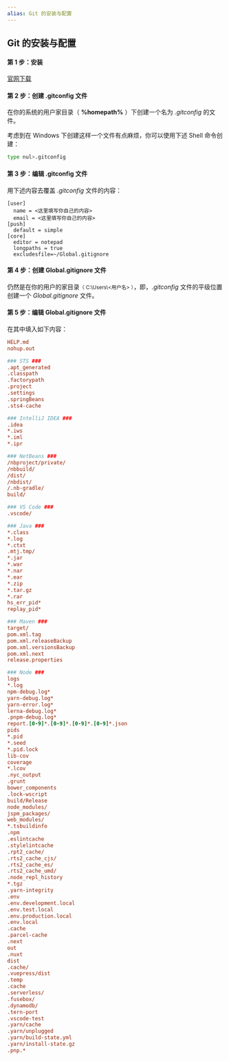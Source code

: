```yaml
---
alias: Git 的安装与配置
---
```


## Git 的安装与配置

#### 第 1 步：安装

[官网下载](https://git-scm.com/downloads)

#### 第 2 步：创建 .gitconfig 文件

在你的系统的用户家目录（ **%homepath%** ）下创建一个名为 _.gitconfig_ 的文件。

考虑到在 Windows 下创建这样一个文件有点麻烦，你可以使用下述 Shell 命令创建：

```sh
type nul>.gitconfig
```

#### 第 3 步：编辑 .gitconfig 文件

用下述内容去覆盖 _.gitconfig_ 文件的内容：

```text
[user]
  name = <这里填写你自己的内容>
  email = <这里填写你自己的内容>
[push]
  default = simple
[core]
  editor = notepad
  longpaths = true
  excludesfile=~/Global.gitignore
```

#### 第 4 步：创建 Global.gitignore 文件

仍然是在你的用户的家目录<small>（ C:\Users\\&lt;用户名> ）</small>，即，_.gitconfig_ 文件的平级位置创建一个 _Global.gitignore_ 文件。

#### 第 5 步：编辑 Global.gitignore 文件

在其中填入如下内容：

```ini
HELP.md
nohup.out

### STS ###
.apt_generated
.classpath
.factorypath
.project
.settings
.springBeans
.sts4-cache

### IntelliJ IDEA ###
.idea
*.iws
*.iml
*.ipr

### NetBeans ###
/nbproject/private/
/nbbuild/
/dist/
/nbdist/
/.nb-gradle/
build/

### VS Code ###
.vscode/

### Java ###
*.class
*.log
*.ctxt
.mtj.tmp/
*.jar
*.war
*.nar
*.ear
*.zip
*.tar.gz
*.rar
hs_err_pid*
replay_pid*

### Maven ###
target/
pom.xml.tag
pom.xml.releaseBackup
pom.xml.versionsBackup
pom.xml.next
release.properties

### Node ###
logs
*.log
npm-debug.log*
yarn-debug.log*
yarn-error.log*
lerna-debug.log*
.pnpm-debug.log*
report.[0-9]*.[0-9]*.[0-9]*.[0-9]*.json
pids
*.pid
*.seed
*.pid.lock
lib-cov
coverage
*.lcov
.nyc_output
.grunt
bower_components
.lock-wscript
build/Release
node_modules/
jspm_packages/
web_modules/
*.tsbuildinfo
.npm
.eslintcache
.stylelintcache
.rpt2_cache/
.rts2_cache_cjs/
.rts2_cache_es/
.rts2_cache_umd/
.node_repl_history
*.tgz
.yarn-integrity
.env
.env.development.local
.env.test.local
.env.production.local
.env.local
.cache
.parcel-cache
.next
out
.nuxt
dist
.cache/
.vuepress/dist
.temp
.cache
.serverless/
.fusebox/
.dynamodb/
.tern-port
.vscode-test
.yarn/cache
.yarn/unplugged
.yarn/build-state.yml
.yarn/install-state.gz
.pnp.*
```


